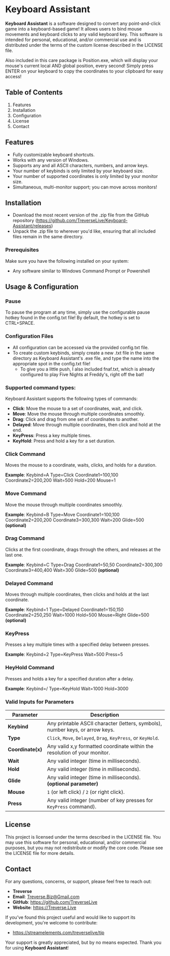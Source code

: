 # Keyboard Assistant

**Keyboard Assistant** is a software designed to convert any point-and-click game into a keyboard-based game! It allows users to bind mouse movements and keyboard clicks to any valid keyboard key. This software is intended for personal, educational, and/or commercial use and is distributed under the terms of the custom license described in the LICENSE file.

Also included in this care package is Position.exe, which will display your mouse's current local AND global
position, every second! Simply press ENTER on your keyboard to copy the coordinates to your clipboard for
easy access!

## Table of Contents
1. Features
2. Installation
3. Configuration
4. License
5. Contact

## Features
 - Fully customizable keyboard shortcuts.
 - Works with any version of Windows.
 - Supports any and all ASCII characters, numbers, and arrow keys.
 - Your number of keybinds is only limited by your keyboard size.
 - Your number of supported coordinates is only limited by your monitor size.
 - Simultaneous, multi-monitor support; you can move across monitors!

## Installation
 - Download the most recent version of the .zip file from the GitHub repository (https://github.com/TreverseLive/Keyboard-Assistant/releases)
 - Unpack the .zip file to wherever you'd like, ensuring that all included files remain in the same directory.

### Prerequisites
Make sure you have the following installed on your system:
- Any software similar to Windows Command Prompt or Powershell

## Usage & Configuration

### Pause
To pause the program at any time, simply use the configurable pause hotkey found in the config.txt file! By
default, the hotkey is set to CTRL+SPACE.

### Configuration Files
 - All configuration can be accessed via the provided config.txt file.
 - To create custom keybinds, simply create a new .txt file in the same directory as Keyboard Assistant's .exe file, and type the name into the appropriate spot in the config.txt file!
     - To give you a little push, I also included fnaf.txt, which is already configured to play Five Nights
       at Freddy's, right off the bat!

### Supported command types:
Keyboard Assistant supports the following types of commands:
- **Click**: Move the mouse to a set of coordinates, wait, and click.
- **Move**: Move the mouse through multiple coordinates smoothly.
- **Drag**: Click and drag from one set of coordinates to another.
- **Delayed**: Move through multiple coordinates, then click and hold at the end.
- **KeyPress**: Press a key multiple times.
- **KeyHold**: Press and hold a key for a set duration.


### Click Command
Moves the mouse to a coordinate, waits, clicks, and holds for a duration.

**Example**:
Keybind=A
Type=Click
Coordinate1=100,100
Coordinate2=200,200
Wait=500
Hold=200
Mouse=1

### Move Command
Move the mouse through multiple coordinates smoothly.

**Example**:
Keybind=B
Type=Move
Coordinate1=100,100
Coordinate2=200,200
Coordinate3=300,300
Wait=200
Glide=500 **(optional)**

### Drag Command
Clicks at the first coordinate, drags through the others, and releases at the last one.

**Example**:
Keybind=C
Type=Drag
Coordinate1=50,50
Coordinate2=300,300
Coordinate3=400,400
Wait=300
Glide=500 **(optional)**

### Delayed Command
Moves through multiple coordinates, then clicks and holds at the last coordinate.
 
**Example**:
Keybind=1
Type=Delayed
Coordinate1=150,150
Coordinate2=250,250
Wait=1000
Hold=500
Mouse=Right
Glide=500 **(optional)**

### KeyPress
Presses a key multiple times with a specified delay between presses.

**Example**:
Keybind=2
Type=KeyPress
Wait=500
Press=5

### HeyHold Command
Presses and holds a key for a specified duration after a delay.

**Example**:
Keybind=/
Type=KeyHold
Wait=1000
Hold=3000

### Valid Inputs for Parameters

| Parameter         | Description                                                                  |
|-------------------|------------------------------------------------------------------------------|
| **Keybind**       | Any printable ASCII character (letters, symbols), number keys, or arrow keys.|
| **Type**          | `Click`, `Move`, `Delayed`, `Drag`, `KeyPress`, or `KeyHold`.                |
| **Coordinate(x)** | Any valid x,y formatted coordinate within the resolution of your monitor.    |
| **Wait**          | Any valid integer (time in milliseconds).                                    |
| **Hold**          | Any valid integer (time in milliseconds).                                    |
| **Glide**         | Any valid integer (time in milliseconds). **(optional parameter)**           |
| **Mouse**         | `1` (or left click) / `2` (or right click).                                  |
| **Press**         | Any valid integer (number of key presses for `KeyPress` command).            |

## License
This project is licensed under the terms described in the LICENSE file. You may use this software for personal, educational, and/or commercial purposes, but you may not redistribute or modify the core code. Please see the LICENSE file for more details.

## Contact
For any questions, concerns, or support, please feel free to reach out:

- **Treverse**
- **Email**: Treverse.Biz@Gmail.com
- **GitHub**: https://github.com/TreverseLive
- **Website**: https://Treverse.Live

If you’ve found this project useful and would like to support its development, you're welcome to contribute:

- https://streamelements.com/treverselive/tip

Your support is greatly appreciated, but by no means expected. Thank you for using **Keyboard Assistant**!
